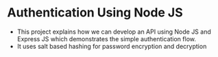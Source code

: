 
# Authentication Using Node JS

- This project explains how we can develop an API using Node JS and Express JS which demonstrates the simple authentication flow.
- It uses salt based hashing for password encryption and decryption

